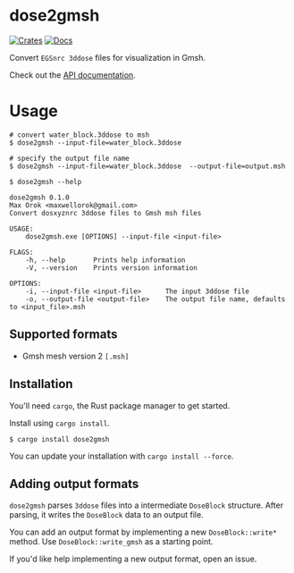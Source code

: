 # dose2gmsh
[![Crates](https://img.shields.io/crates/v/dose2gmsh.svg)](https://crates.io/crates/dose2gmsh)
[![Docs](https://docs.rs/dose2gmsh/badge.svg)](https://docs.rs/dose2gmsh/)

Convert `EGSnrc 3ddose` files for visualization in Gmsh. 

Check out the [API documentation](https://docs.rs/dose2gmsh/latest).

# Usage
```shell
# convert water_block.3ddose to msh
$ dose2gmsh --input-file=water_block.3ddose

# specify the output file name
$ dose2gmsh --input-file=water_block.3ddose  --output-file=output.msh

$ dose2gmsh --help 

dose2gmsh 0.1.0
Max Orok <maxwellorok@gmail.com>
Convert dosxyznrc 3ddose files to Gmsh msh files

USAGE:
    dose2gmsh.exe [OPTIONS] --input-file <input-file>

FLAGS:
    -h, --help       Prints help information
    -V, --version    Prints version information

OPTIONS:
    -i, --input-file <input-file>      The input 3ddose file
    -o, --output-file <output-file>    The output file name, defaults to <input_file>.msh
```

## Supported formats 
* Gmsh mesh version 2 `[.msh]` 

## Installation

You'll need `cargo`, the Rust package manager to get started. 

Install using `cargo install`. 

```shell
$ cargo install dose2gmsh
```

You can update your installation with `cargo install --force`. 

## Adding output formats 

`dose2gmsh` parses `3ddose` files into a intermediate `DoseBlock` structure. After parsing, it writes the `DoseBlock` data to an output file. 

You can add an output format by implementing a new `DoseBlock::write*` method. Use `DoseBlock::write_gmsh` as a starting point. 

If you'd like help implementing a new output format, open an issue.  
